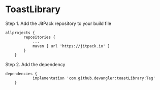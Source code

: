 # ToastLibrary
Step 1. Add the JitPack repository to your build file

```
allprojects {
		repositories {
			...
			maven { url 'https://jitpack.io' }
		}
	}
```
 Step 2. Add the dependency

```
dependencies {
	        implementation 'com.github.devangler:toastLibrary:Tag'
	}
 ```
